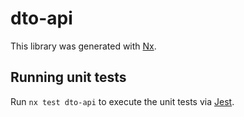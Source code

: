 # dto-api

This library was generated with [Nx](https://nx.dev).

## Running unit tests

Run `nx test dto-api` to execute the unit tests via [Jest](https://jestjs.io).
